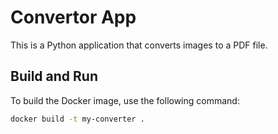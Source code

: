 # Convertor App

This is a Python application that converts images to a PDF file.

## Build and Run

To build the Docker image, use the following command:

```bash
docker build -t my-converter .